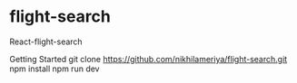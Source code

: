 # flight-search
React-flight-search

Getting Started
git clone https://github.com/nikhilameriya/flight-search.git
npm install
npm run dev
